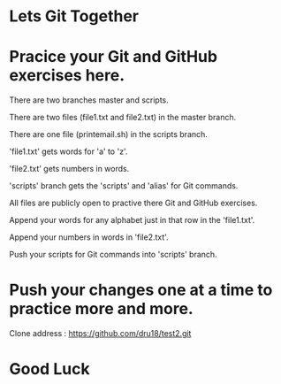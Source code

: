 # Lets Git Together


# Pracice your Git and GitHub exercises here.


There are two branches master and scripts.

There are two files (file1.txt and file2.txt) in the master branch.

There are one file (printemail.sh) in the scripts branch.


'file1.txt' gets words for 'a' to 'z'.

'file2.txt' gets numbers in words.

'scripts' branch gets the 'scripts' and 'alias' for Git commands.


All files are publicly open to practive there Git and GitHub exercises.


Append your words for any alphabet just in that row in the 'file1.txt'.

Append your numbers in words in 'file2.txt'.

Push your scripts for Git commands into 'scripts' branch.


# Push your changes one at a time to practice more and more.


Clone address : https://github.com/dru18/test2.git


# Good Luck
